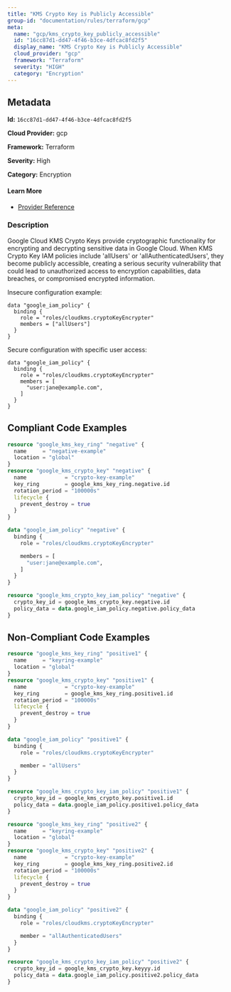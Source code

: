 ```yaml
---
title: "KMS Crypto Key is Publicly Accessible"
group-id: "documentation/rules/terraform/gcp"
meta:
  name: "gcp/kms_crypto_key_publicly_accessible"
  id: "16cc87d1-dd47-4f46-b3ce-4dfcac8fd2f5"
  display_name: "KMS Crypto Key is Publicly Accessible"
  cloud_provider: "gcp"
  framework: "Terraform"
  severity: "HIGH"
  category: "Encryption"
---
```

## Metadata

**Id:** `16cc87d1-dd47-4f46-b3ce-4dfcac8fd2f5`

**Cloud Provider:** gcp

**Framework:** Terraform

**Severity:** High

**Category:** Encryption

#### Learn More

 - [Provider Reference](https://registry.terraform.io/providers/hashicorp/google/latest/docs/resources/google_kms_crypto_key_iam#google_kms_crypto_key_iam_policy)

### Description

 Google Cloud KMS Crypto Keys provide cryptographic functionality for encrypting and decrypting sensitive data in Google Cloud. When KMS Crypto Key IAM policies include 'allUsers' or 'allAuthenticatedUsers', they become publicly accessible, creating a serious security vulnerability that could lead to unauthorized access to encryption capabilities, data breaches, or compromised encrypted information.

Insecure configuration example:
```
data "google_iam_policy" {
  binding {
    role = "roles/cloudkms.cryptoKeyEncrypter"
    members = ["allUsers"]
  }
}
```

Secure configuration with specific user access:
```
data "google_iam_policy" {
  binding {
    role = "roles/cloudkms.cryptoKeyEncrypter"
    members = [
      "user:jane@example.com",
    ]
  }
}
```


## Compliant Code Examples
```terraform
resource "google_kms_key_ring" "negative" {
  name     = "negative-example"
  location = "global"
}
resource "google_kms_crypto_key" "negative" {
  name            = "crypto-key-example"
  key_ring        = google_kms_key_ring.negative.id
  rotation_period = "100000s"
  lifecycle {
    prevent_destroy = true
  }
}

data "google_iam_policy" "negative" {
  binding {
    role = "roles/cloudkms.cryptoKeyEncrypter"

    members = [
      "user:jane@example.com",
    ]
  }
}

resource "google_kms_crypto_key_iam_policy" "negative" {
  crypto_key_id = google_kms_crypto_key.negative.id
  policy_data = data.google_iam_policy.negative.policy_data
}

```
## Non-Compliant Code Examples
```terraform
resource "google_kms_key_ring" "positive1" {
  name     = "keyring-example"
  location = "global"
}
resource "google_kms_crypto_key" "positive1" {
  name            = "crypto-key-example"
  key_ring        = google_kms_key_ring.positive1.id
  rotation_period = "100000s"
  lifecycle {
    prevent_destroy = true
  }
}

data "google_iam_policy" "positive1" {
  binding {
    role = "roles/cloudkms.cryptoKeyEncrypter"

    member = "allUsers"
  }
}

resource "google_kms_crypto_key_iam_policy" "positive1" {
  crypto_key_id = google_kms_crypto_key.positive1.id
  policy_data = data.google_iam_policy.positive1.policy_data
}

```

```terraform
resource "google_kms_key_ring" "positive2" {
  name     = "keyring-example"
  location = "global"
}
resource "google_kms_crypto_key" "positive2" {
  name            = "crypto-key-example"
  key_ring        = google_kms_key_ring.positive2.id
  rotation_period = "100000s"
  lifecycle {
    prevent_destroy = true
  }
}

data "google_iam_policy" "positive2" {
  binding {
    role = "roles/cloudkms.cryptoKeyEncrypter"

    member = "allAuthenticatedUsers"
  }
}

resource "google_kms_crypto_key_iam_policy" "positive2" {
  crypto_key_id = google_kms_crypto_key.keyyy.id
  policy_data = data.google_iam_policy.positive2.policy_data
}

```